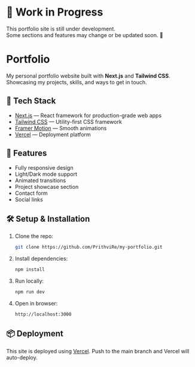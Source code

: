 # 🚧 Work in Progress

This portfolio site is still under development.  
Some sections and features may change or be updated soon. 🚀

# Portfolio

My personal portfolio website built with **Next.js** and **Tailwind CSS**.  
Showcasing my projects, skills, and ways to get in touch.

## 🚀 Tech Stack

- [Next.js](https://nextjs.org/) — React framework for production-grade web apps
- [Tailwind CSS](https://tailwindcss.com/) — Utility-first CSS framework
- [Framer Motion](https://www.framer.com/motion/) — Smooth animations
- [Vercel](https://vercel.com/) — Deployment platform

## 📸 Features

- Fully responsive design
- Light/Dark mode support
- Animated transitions
- Project showcase section
- Contact form
- Social links

## 🛠️ Setup & Installation

1. Clone the repo:
   ```bash
   git clone https://github.com/PrithviRe/my-portfolio.git
   ```
2. Install dependencies:
   ```bash
   npm install
   ```
3. Run locally:
   ```bash
   npm run dev
   ```
4. Open in browser:
   ```bash
   http://localhost:3000
   ```

## 📦 Deployment

This site is deployed using [Vercel](https://vercel.com/).
Push to the main branch and Vercel will auto-deploy.
